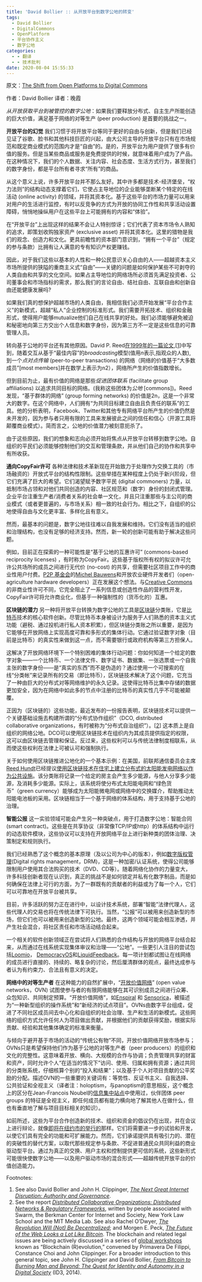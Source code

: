 ```yaml
---
title: 'David Bollier :: 从开放平台到数字公地的转变'
tags:
  - David Bollier
  - DigitalCommons
  - OpenPlatform
  - 平台协作主义
  - 数字公地
categories:
  - - 翻译
  - - 技术批判
date: 2020-08-04 15:55:33
---
```


原文：[The Shift from Open Platforms to Digital Commons](http://www.bollier.org/blog/shift-open-platforms-digital-commons)

作者：David Bollier 译者：晚霞

*从开放获取平台到被管控的数字公地*：如果我们要释放分布式、自主生产所能创造的巨大价值，满足基于网络的对等生产 (peer production) 是首要的挑战之一。

**开放平台的幻觉** 我们习惯于将开放平台等同于更好的自由与创新，但是我们已经见证了谷歌、脸书和其他科技巨匠的兴起，由大公司主导的开放平台只有在市场规范和既定商业模式的范围内才是“自由”的。是的，开放平台为用户提供了很多有价值的服务。但是当某些商品或服务是免费提供的时候，就意味着用户成为了产品。在这种情况下，我们的个人数据、关注内容、社会态度、生活方式行为，甚至我们的数字身份，都是平台所有者寻求“所有”的商品。

从这个意义上说，许多开放平台并不那么友好。其中许多都是技术-经济堡垒，“权力法则”的结构动态支撑着它们，它使占主导地位的企业能够垄断某个特定的在线活动 (online activity) 的领域，并将其资本化。基于这些平台的市场力量可以用来对用户的生活进行监控，有时以反竞争的方式为开放的协同工作性和共享活动设置障碍，悄悄地操纵用户在这些平台上可能拥有的内容和“体验”。

在“开放平台”上出现这样的结果不会让人特别惊讶；它们代表了资本市场令人熟知的追求，即策划收购独家资产 (exclusive asset) 并将其资本化。这里的猎物是我们的观念、创造力和文化。更具前瞻性的资本部门意识到，“拥有一个平台”（规定的参与条款）比拥有让人满意的专有知识产权更赚钱。

因此，对于我们这些以基本的人性和一种公民意识关心自由的人——超越资本主义市场所提供的狭隘的重商主义式“自由”——关键的问题是如何保护某些不可剥夺的人类自由和共享的文化空间。如果占主导地位的网络场所必须首先满足投资者、公司董事会和市场指标的需求，那么我们的言论自由、结社自由、互联自由和创新自由还能健康发展吗?

如果我们真的想保护超越市场的人类自由，我相信我们必须开始发展“平台合作主义”的新模式，超越“私人”企业控制的标准形式。我们需要开拓技术、组织和金融形式，使得用户能够mutualize他们自己在线共享的好处。我们必须能够避免被迫和秘密地向第三方交出个人信息和数字身份，因为第三方不一定是这些信息的可靠管理人员。

转向基于公地的平台还有其他原因。David P. Reed[在1999年的一篇论文](http://www.reed.com/dpr/locus/gfn/reedslaw.html),\[[1](http://openthoughts-peerproduction.blogs.uoc.edu/the-shift-from-open-platforms-to-digital-commons/#footnotes)\]中写到，随着交互从基于“最佳内容”的*broadcasting*模型(值用*n*表示,指观众的人数),到一个*点对点传输* (peer-to-peer transactions) 的网络（网络的价值基于“大多数成员”\[most members\]并在数学上表示为n2），网络所产生的价值指数增长。

但到目前为止，最有价值的网络是那些*促进团体联系* (facilitate group affiliations) 以追求共同目标的网络。(我称这些团体为*公地* \[commons\])。Reed发现，“基于群体的网络” (group forming networks) 的价值是2n，这是一个非常大的数字。在这个网络中，人们拥有“为共同目标建立自由且负责任的联系”的工具。他的分析表明，Facebook、Twitter和其他专有网络平台所产生的价值仍然是未开发的，因为参与者只用有限的工具来发展彼此之间的信任和信心（开源工具将颠覆商业模式）。简而言之，公地的价值潜力被刻意扼杀了。

由于这些原因，我们的想象和志向必须开始将焦点从开放平台转移到数字公地。自组织的平民们必须能够控制他们的交互和管理条款，并从他们自己的协作和共享中有所收获。

**通向CopyFair许可** 各种法律和技术革新现在开始致力于处理作为交换工具的（市场融资的）开放式平台的结构性限制。这些举措在某种程度上仍处于新兴阶段，但它们充满了巨大的希望。它们渴望赋予数字平民 (digital commoners) 力量，以抵制市场占领和对他们共同创造的内容、社区规范和（数字）身份的封闭式管理。企业平台注重生产者/消费者关系的社会单一文化，并且只注重那些与主公司的商业模式（或者更普遍的，与市场关系）相一致的社会行为。相比之下，自组织的公地使得自由与文化更丰富、多样化且有意义。

然而，最基本的问题是，数字公地往往难以自我发展和维持。它们没有适当的组织和治理结构，也没有足够的经济支持。然而，新一轮的创新可能有助于解决这些问题。

例如，目前正在探索的一种可能性是“基于公地的互惠许可” (commons-based reciprocity licenses) ，有时称为CopyFair。这些基于版权所有权的拟议许可允许公共场所的成员之间进行无代价 (no-cost) 的共享，但需要社区项目工作中的商业性用户付费。[P2P 基金会](http://p2pfoundation.net/)的[Michel Bauwens](http://p2pfoundation.net/Michel_Bauwens)和开放农业硬件开发者们（open-agriculture hardware developers）正在发展这个想法。与[Creative Commons](https://creativecommons.org/)的非商业性许可不同，它完全阻止了一系列信息或创造性作品的营利性开发，CopyFair许可将允许商业化，但基于一种强制性的（货币化的）互惠。

**区块链的潜力** 另一种将开放平台转换为数字公地的工具是[区块链](https://en.wikipedia.org/wiki/Block_chain_(database))分类账，它是[比特币](https://bitcoin.org/en/)技术的核心软件创新。尽管比特币本身被设计为服务于人们熟悉的资本主义式功能（避税、通过投机进行私人资本积累），但区块链分类账之所以重要，是因为它能够在开放网络上实现高度可靠和多形式的集体行动。它通过验证数字对象（目前是比特币）的真实性来做到这一点，而不需要银行或政府机构等第三方担保人。

这解决了开放网络环境下一个特别困难的集体行动问题：你如何知道一个给定的数字对象——一个比特币、一个法律文件、数字证书、数据集、一张选票或一个自我主张的数字身份——是“真实的东西”而不是伪造的？通过使用一个可搜索的在线“分类帐”来记录所有的交易（即比特币），区块链技术解决了这个问题，它充当了一种由巨大的分布式对等网络维护的永久记录。这使得比特币比集中存储的数据更加安全，因为在网络中如此多的节点中注册的比特币的真实性几乎不可能被颠覆。

正因为（区块链的）这些功能，最近发布的一份报告表明，区块链技术可以提供一个关键基础设施去构建所谓的“分布式协作组织”（DCO, distributed collaborative organizations，有时被称为“分布式自治组织”）。\[[2](http://openthoughts-peerproduction.blogs.uoc.edu/the-shift-from-open-platforms-to-digital-commons/#footnotes)\] 这本质上是自组织的网络公地。DCO可以使用区块链技术在组织内为其成员提供指定的权限，这可以由区块链去管理和保证。反过来，这些权利可以与传统法律制度相联系，从而使这些权利在法律上可被认可和强制执行。

关于如何使用区块链推进公地化的一个基本示例：在美国，前联邦通信委员会主席[Reed Hundt](https://en.wikipedia.org/wiki/Reed_Hundt)已经提议[使用区块链技术在住宅上建立分布式的太阳能发电网络以作为公共设施](https://idcubed.org/chapter-10-green-coins-using-digital-currency-build-new-power-platform/)。该分类账将记录一个给定的房主会产生多少能源，与他人分享多少能源，及消耗多少能源。实际上，该系统将使分布式太阳能电网和“绿色货币”（green currency）能够成为太阳能微电网或网络中的交换媒介，帮助推动太阳能电池板的采用。区块链相当于一个基于网络的体系结构，用于支持基于公地的治理。

**智能公报** 这一实验领域可能会产生另一种突破点，用于打造数字公地：智能合同 (smart contract)。这些是在共享协议（非常像TCP/IP或http）的体系结构中运行的动态软件模块，这些协议可以支持在开放网络平台上进行新种类的团体治理、决策制定和规则执行。

我们已经熟悉了这个概念的基本原理（及以公司为中心的版本），例如[数字版权管理](https://en.wikipedia.org/wiki/Digital_rights_management)(Digital rights management，DRM)，这是一种加密/认证系统，使得公司能够限制用户使用其合法购买的技术（DVD、CD等）。随着网络化协作的力量变大，许多科技创新者现在认识到，真正的挑战不是如何锁定并私有化数字制品，而是如何确保在法律上可行的方面，为了一群既有的贡献者的利益或为了每一个人，它们可以可靠地在开放平台被共享。

目前，许多活跃的努力正在进行中，以设计技术系统，部署“智能”法律代理人，这些代理人的交易也将在传统法律下可执行。当然，“公报”可以被用来创造新型的市场，但它们也可以被用来创造新型的公地。最终，这两个领域可能会相互渗透，并产生社会混合，将社区责任和市场活动结合起来。

一个相关的软件创新领域正在尝试将人们熟悉的合作结构与开放的网络平台结合起来，从而通过在线系统实现集体审议和治理——“公地”。一些更引人注目的尝试包括[Loomio](https://www.loomio.org/)， [DemocracyOS](http://democracyos.org/)和[LiquidFeedback](http://liquidfeedback.org/)。每一项计划都试图让在线网络的成员进行直接的、持续的、略复杂的讨论，然后厘清群体的观点，最终达成参与者认为有约束力、合法且有意义的决定。

**网络中的对等生产者** 在这种能力的自然扩展中，“[开放价值网络](http://valuenetwork.referata.com/wiki/Main_Page)” (open value networks，OVN) 试图使参与者的有限网络能够在其可识别成员之间进行众筹、众包知识、共同制定预算。“开放价值网络”，如[Enspiral](http://www.enspiral.com/) 和 [Sensorica](http://www.sensorica.co/)，被描述为“一种新型组织的操作系统”和“新经济的试点项目”。OVNs由数字平台组成，促进了不同社区成员间去中心化和自组织的社会治理、生产和生活的新模式。这些网络的组织方式允许任何人为项目做出贡献，并根据他们的贡献获得奖励，根据实际贡献、经验和其他集体确定的标准来衡量。

与倾向于避开基于市场的活动的“传统公有物”不同，开放价值网络开放市场参与；OVNs只是希望保持他们作为基于公地的对等生产者（peer producers）的组织和文化的完整性。这意味着开放、横向、大规模的合作与协调；负责管理共享的财富和资产，同时允许个人“在适当的情况下”访问、使用、归属和拥有资源；通过共同的分类账系统，仔细核算个别的“投入和结果”；以及基于个人对项目贡献的公平奖励的分配。描述OVN的一些重要的关键词有：等势性、反证书主义、自我选择、公共验证和全视主义（译者注：holoptism，与panoptism的意思相反，这个概念上的区分在Jean-Francois Noubel的[信息集中站点](http://www.thetransitioner.org/ic)中使用过，伙伴团体 peer groups 的特征是全视主义，即任何成员都有能力横向地了解其他人在做什么，但也有垂直地了解与项目目标相关的知识）。

如前所述，这些为平台合作创造新的技术、组织和资金的倡议仍在出现，并在会议上进行辩论，就像[即将在纽约市的举行的](http://platformcoop.net)那样。它们将需要进一步的试验和开发，以使它们具有完全的功能和可扩展能力。然而，它们承诺提供具有吸引力的、潜在的突破性的替代方案，以取代那些规定参与条款、不促进普通民众共同利益的商业驱动型平台。通过为真正的交换、用户主权和控制提供更可信的系统，这些新形式可能很快使数字公地——以及用户驱动市场的混合形式——超越传统开放平台的价值创造能力。

Footnotes:

1.  See also David Bollier and John H. Clippinger, [*The Next Great Internet Disruption: Authority and Governance*](https://idcubed.org/chapter-3-next-great-internet-disruption-authority-governance/).
2.  See the report [*Distributed Collaborative Organizations: Distributed Networks & Regulatory Frameworks*](http://bollier.org/distributed-networks-and-law), written by people associated with Swarm, the Berkman Center for Internet and Society, New York Law School and the MIT Media Lab. See also Rachel O’Dwyer, [*The Revolution Will (Not) Be Decentralized*](http://commonstransition.org/the-revolution-will-not-be-decentralised-blockchains); and Morgen E. Peck, [*The Future of the Web Looks a Lot Like Bitcoin*](http://spectrum.ieee.org/computing/networks/the-future-of-the-web-looks-a-lot-like-bitcoin). The blockchain and related legal issues are being actively discussed in a series of [global workshops](http://blockchainworkshops.org/) known as “Blockchain (R)evolution,” convened by Primavera De Filippi, Constance Choi and John Clippinger. For a broader introduction to this general topic, see John H. Clippinger and David Bollier, [*From Bitcoin to Burning Man and Beyond: The Quest for Identity and Autonomy in a Digital Society*](https://idcubed.org/bitcoin-burning-man-beyond/) (ID3, 2014).